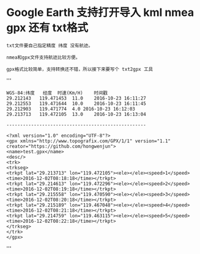 # Google Earth 支持打开导入  kml   nmea  gpx 还有 txt格式

    txt文件要自己指定精度 纬度 没有航迹。

    nmea和gpx文件支持航迹比较方便。

    gpx格式比较简单，支持转换还不错，所以接下来要写个 txt2gpx 工具
    
'''

    WGS-84:纬度	经度	时速(Km/H)	时间戳
    29.212143	119.471453	11.0	2016-10-23 16:11:27
    29.212553	119.471644	10.0	2016-10-23 16:11:45
    29.212903	119.471774	4.0	2016-10-23 16:12:03
    29.213713	119.472105	13.0	2016-10-23 16:13:04

    ---------------------------------------------------

    <?xml version="1.0" encoding="UTF-8"?>
    <gpx xmlns="http://www.topografix.com/GPX/1/1" version="1.1" creator="https://github.com/hongwenjun">
    <name>test.gpx</name>
    <desc/>
    <trk>
    <trkseg>
    <trkpt lat="29.213713" lon="119.472105"><ele></ele><speed>1</speed><time>2016-12-02T08:18:18</time></trkpt>
    <trkpt lat="29.214613" lon="119.472296"><ele></ele><speed>2</speed><time>2016-12-02T08:19:18</time></trkpt>
    <trkpt lat="29.215558" lon="119.470590"><ele></ele><speed>3</speed><time>2016-12-02T08:20:18</time></trkpt>
    <trkpt lat="29.215189" lon="119.467048"><ele></ele><speed>4</speed><time>2016-12-02T08:21:18</time></trkpt>
    <trkpt lat="29.214759" lon="119.463115"><ele></ele><speed>5</speed><time>2016-12-02T08:22:18</time></trkpt>
    </trkseg>
    </trk>
    </gpx>


'''
